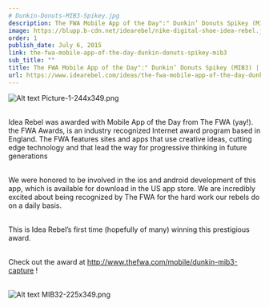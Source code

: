 ```yaml
---
# Dunkin-Donuts-MIB3-Spikey.jpg
description: The FWA Mobile App of the Day":" Dunkin’ Donuts Spikey (MIB3)
image: https://blupp.b-cdn.net/idearebel/nike-digital-shoe-idea-rebel.jpeg?quality=80&width=800
order: 1
publish_date: July 6, 2015
link: the-fwa-mobile-app-of-the-day-dunkin-donuts-spikey-mib3
sub_title: ""
title: The FWA Mobile App of the Day":" Dunkin’ Donuts Spikey (MIB3) | Idea Rebel
url: https://www.idearebel.com/ideas/the-fwa-mobile-app-of-the-day-dunkin-donuts-spikey-mib3/
---
```

![Alt text](https://blupp.b-cdn.net/idearebel/nike-digital-shoe-idea-rebel.jpeg?quality=80&width=800?quality=80&width=800 "a title")
Picture-1-244x349.png

\
Idea Rebel was awarded with Mobile App of the Day from The FWA (yay!).  the FWA Awards, is an industry recognized Internet award program based in England. The FWA features sites and apps that use creative ideas, cutting edge technology and that lead the way for progressive thinking in future generations

\
We were honored to be involved in the ios and android development of this app, which is available for download in the US app store. We are incredibly excited about being recognized by The FWA for the hard work our rebels do on a daily basis.

\
This is Idea Rebel’s first time (hopefully of many) winning this prestigious award.

\
Check out the award at http://www.thefwa.com/mobile/dunkin-mib3-capture !

\
![Alt text](https://blupp.b-cdn.net/idearebel/nike-digital-shoe-idea-rebel.jpeg?quality=80&width=800?quality=80&width=800 "a title")
MIB32-225x349.png
